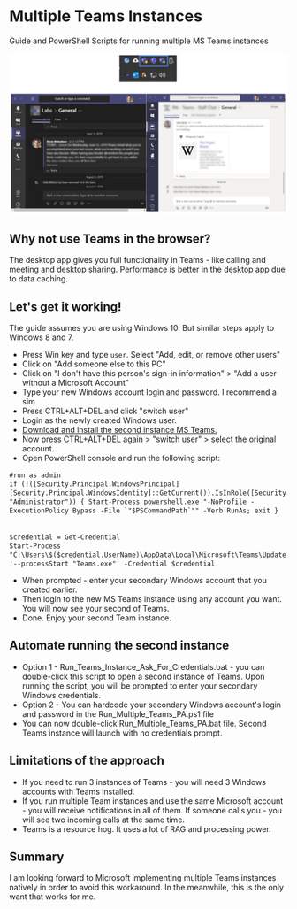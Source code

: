 # Multiple Teams Instances
Guide and PowerShell Scripts for running multiple MS Teams instances

![Example of two Teams Instances running side-by-side](Multiple.png)

## Why not use Teams in the browser? 
The desktop app gives you full functionality in Teams - like calling and meeting and desktop sharing. Performance is better in the desktop app due to data caching.

## Let's get it working!

The guide assumes you are using Windows 10. But similar steps apply to Windows 8 and 7.

- Press Win key and type `user`. Select "Add, edit, or remove other users"
- Click on "Add someone else to this PC"
- Click on "I don't have this person's sign-in information" > "Add a user without a Microsoft Account"
- Type your new Windows account login and password. I recommend a sim
- Press CTRL+ALT+DEL and click "switch user"
- Login as the newly created Windows user.
- [Download and install the second instance MS Teams.](https://teams.microsoft.com/downloads)
- Now press CTRL+ALT+DEL again > "switch user" > select the original account.
- Open PowerShell console and run the following script:

```
#run as admin 
if (!([Security.Principal.WindowsPrincipal][Security.Principal.WindowsIdentity]::GetCurrent()).IsInRole([Security.Principal.WindowsBuiltInRole] "Administrator")) { Start-Process powershell.exe "-NoProfile -ExecutionPolicy Bypass -File `"$PSCommandPath`"" -Verb RunAs; exit }


$credential = Get-Credential
Start-Process "C:\Users\$($credential.UserName)\AppData\Local\Microsoft\Teams\Update.exe" '--processStart "Teams.exe"' -Credential $credential
```

- When prompted - enter your secondary Windows account that you created earlier.
- Then login to the new MS Teams instance using any account you want. You will now see your second of Teams.
- Done. Enjoy your second Team instance.

## Automate running the second instance

- Option 1 - Run_Teams_Instance_Ask_For_Credentials.bat - you can double-click this script to open a second instance of Teams. Upon running the script, you will be prompted to enter your secondary Windows credentials.
- Option 2 - You can hardcode your secondary Windows account's login and password in the Run_Multiple_Teams_PA.ps1 file
- You can now double-click Run_Multiple_Teams_PA.bat file. Second Teams instance will launch with no credentials prompt.


## Limitations of the approach

- If you need to run 3 instances of Teams - you will need 3 Windows accounts with Teams installed.
- If you run multiple Team instances and use the same Microsoft account - you will receive notifications in all of them. If someone calls you - you will see two incoming calls at the same time.
- Teams is a resource hog. It uses a lot of RAG and processing power.


## Summary

I am looking forward to Microsoft implementing multiple Teams instances natively in order to avoid this workaround. In the meanwhile, this is the only want that works for me.
